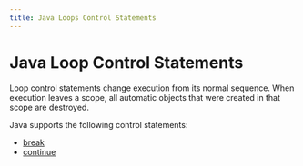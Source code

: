 ```yaml
---
title: Java Loops Control Statements
---
```

# Java Loop Control Statements

Loop control statements change execution from its normal sequence. When execution leaves a scope, all automatic objects that were created in that scope are destroyed.

Java supports the following control statements:

*   [break](http://forum.freecodecamp.com/t/java-loops-break-control-statement)
*   [continue](http://forum.freecodecamp.com/t/java-loops-continue-control-statement)